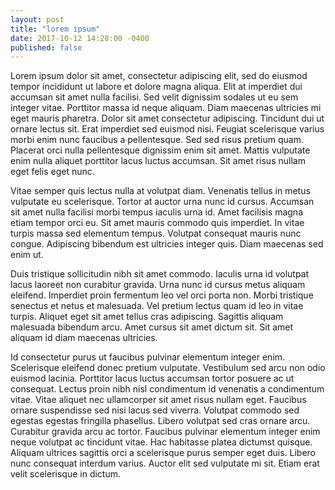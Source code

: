 ```yaml
---
layout: post
title: "lorem ipsum"
date: 2017-10-12 14:28:00 -0400
published: false
---
```


Lorem ipsum dolor sit amet, consectetur adipiscing elit, sed do eiusmod tempor incididunt ut labore et dolore magna aliqua. Elit at imperdiet dui accumsan sit amet nulla facilisi. Sed velit dignissim sodales ut eu sem integer vitae. Porttitor massa id neque aliquam. Diam maecenas ultricies mi eget mauris pharetra. Dolor sit amet consectetur adipiscing. Tincidunt dui ut ornare lectus sit. Erat imperdiet sed euismod nisi. Feugiat scelerisque varius morbi enim nunc faucibus a pellentesque. Sed sed risus pretium quam. Placerat orci nulla pellentesque dignissim enim sit amet. Mattis vulputate enim nulla aliquet porttitor lacus luctus accumsan. Sit amet risus nullam eget felis eget nunc.

Vitae semper quis lectus nulla at volutpat diam. Venenatis tellus in metus vulputate eu scelerisque. Tortor at auctor urna nunc id cursus. Accumsan sit amet nulla facilisi morbi tempus iaculis urna id. Amet facilisis magna etiam tempor orci eu. Sit amet mauris commodo quis imperdiet. In vitae turpis massa sed elementum tempus. Volutpat consequat mauris nunc congue. Adipiscing bibendum est ultricies integer quis. Diam maecenas sed enim ut.

Duis tristique sollicitudin nibh sit amet commodo. Iaculis urna id volutpat lacus laoreet non curabitur gravida. Urna nunc id cursus metus aliquam eleifend. Imperdiet proin fermentum leo vel orci porta non. Morbi tristique senectus et netus et malesuada. Vel pretium lectus quam id leo in vitae turpis. Aliquet eget sit amet tellus cras adipiscing. Sagittis aliquam malesuada bibendum arcu. Amet cursus sit amet dictum sit. Sit amet aliquam id diam maecenas ultricies.

Id consectetur purus ut faucibus pulvinar elementum integer enim. Scelerisque eleifend donec pretium vulputate. Vestibulum sed arcu non odio euismod lacinia. Porttitor lacus luctus accumsan tortor posuere ac ut consequat. Lectus proin nibh nisl condimentum id venenatis a condimentum vitae. Vitae aliquet nec ullamcorper sit amet risus nullam eget. Faucibus ornare suspendisse sed nisi lacus sed viverra. Volutpat commodo sed egestas egestas fringilla phasellus. Libero volutpat sed cras ornare arcu. Curabitur gravida arcu ac tortor. Faucibus pulvinar elementum integer enim neque volutpat ac tincidunt vitae. Hac habitasse platea dictumst quisque. Aliquam ultrices sagittis orci a scelerisque purus semper eget duis. Libero nunc consequat interdum varius. Auctor elit sed vulputate mi sit. Etiam erat velit scelerisque in dictum.
